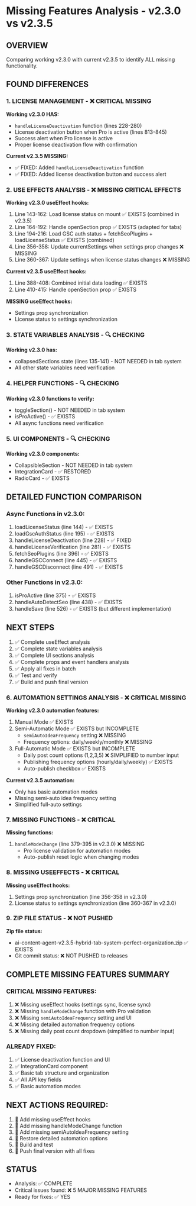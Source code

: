 # Missing Features Analysis - v2.3.0 vs v2.3.5

## OVERVIEW
Comparing working v2.3.0 with current v2.3.5 to identify ALL missing functionality.

## FOUND DIFFERENCES

### 1. LICENSE MANAGEMENT - ❌ CRITICAL MISSING
**Working v2.3.0 HAS:**
- `handleLicenseDeactivation` function (lines 228-280)
- License deactivation button when Pro is active (lines 813-845)
- Success alert when Pro license is active
- Proper license deactivation flow with confirmation

**Current v2.3.5 MISSING:**
- ✅ FIXED: Added `handleLicenseDeactivation` function
- ✅ FIXED: Added license deactivation button and success alert

### 2. USE EFFECTS ANALYSIS - ❌ MISSING CRITICAL EFFECTS

**Working v2.3.0 useEffect hooks:**
1. Line 143-162: Load license status on mount ✅ EXISTS (combined in v2.3.5)
2. Line 164-192: Handle openSection prop ✅ EXISTS (adapted for tabs)
3. Line 194-216: Load GSC auth status + fetchSeoPlugins + loadLicenseStatus ✅ EXISTS (combined)
4. Line 356-358: Update currentSettings when settings prop changes ❌ MISSING
5. Line 360-367: Update settings when license status changes ❌ MISSING

**Current v2.3.5 useEffect hooks:**
1. Line 388-408: Combined initial data loading ✅ EXISTS
2. Line 410-415: Handle openSection prop ✅ EXISTS

**MISSING useEffect hooks:**
- Settings prop synchronization
- License status to settings synchronization

### 3. STATE VARIABLES ANALYSIS - 🔍 CHECKING

**Working v2.3.0 has:**
- collapsedSections state (lines 135-141) - NOT NEEDED in tab system
- All other state variables need verification

### 4. HELPER FUNCTIONS - 🔍 CHECKING

**Working v2.3.0 functions to verify:**
- toggleSection() - NOT NEEDED in tab system
- isProActive() - ✅ EXISTS
- All async functions need verification

### 5. UI COMPONENTS - 🔍 CHECKING

**Working v2.3.0 components:**
- CollapsibleSection - NOT NEEDED in tab system
- IntegrationCard - ✅ RESTORED
- RadioCard - ✅ EXISTS

## DETAILED FUNCTION COMPARISON

### Async Functions in v2.3.0:
1. loadLicenseStatus (line 144) - ✅ EXISTS
2. loadGscAuthStatus (line 195) - ✅ EXISTS  
3. handleLicenseDeactivation (line 228) - ✅ FIXED
4. handleLicenseVerification (line 281) - ✅ EXISTS
5. fetchSeoPlugins (line 396) - ✅ EXISTS
6. handleGSCConnect (line 445) - ✅ EXISTS
7. handleGSCDisconnect (line 491) - ✅ EXISTS

### Other Functions in v2.3.0:
1. isProActive (line 375) - ✅ EXISTS
2. handleAutoDetectSeo (line 438) - ✅ EXISTS
3. handleSave (line 526) - ✅ EXISTS (but different implementation)

## NEXT STEPS
1. ✅ Complete useEffect analysis
2. ✅ Complete state variables analysis  
3. ✅ Complete UI sections analysis
4. ✅ Complete props and event handlers analysis
5. ✅ Apply all fixes in batch
6. ✅ Test and verify
7. ✅ Build and push final version

### 6. AUTOMATION SETTINGS ANALYSIS - ❌ CRITICAL MISSING

**Working v2.3.0 automation features:**
1. Manual Mode ✅ EXISTS
2. Semi-Automatic Mode ✅ EXISTS but INCOMPLETE
   - `semiAutoIdeaFrequency` setting ❌ MISSING
   - Frequency options: daily/weekly/monthly ❌ MISSING
3. Full-Automatic Mode ✅ EXISTS but INCOMPLETE
   - Daily post count options (1,2,3,5) ❌ SIMPLIFIED to number input
   - Publishing frequency options (hourly/daily/weekly) ✅ EXISTS
   - Auto-publish checkbox ✅ EXISTS

**Current v2.3.5 automation:**
- Only has basic automation modes
- Missing semi-auto idea frequency setting
- Simplified full-auto settings

### 7. MISSING FUNCTIONS - ❌ CRITICAL

**Missing functions:**
1. `handleModeChange` (line 379-395 in v2.3.0) ❌ MISSING
   - Pro license validation for automation modes
   - Auto-publish reset logic when changing modes

### 8. MISSING USEEFFECTS - ❌ CRITICAL

**Missing useEffect hooks:**
1. Settings prop synchronization (line 356-358 in v2.3.0)
2. License status to settings synchronization (line 360-367 in v2.3.0)

### 9. ZIP FILE STATUS - ❌ NOT PUSHED

**Zip file status:**
- ai-content-agent-v2.3.5-hybrid-tab-system-perfect-organization.zip ✅ EXISTS
- Git commit status: ❌ NOT PUSHED to releases

## COMPLETE MISSING FEATURES SUMMARY

### CRITICAL MISSING FEATURES:
1. ❌ Missing useEffect hooks (settings sync, license sync)
2. ❌ Missing `handleModeChange` function with Pro validation
3. ❌ Missing `semiAutoIdeaFrequency` setting and UI
4. ❌ Missing detailed automation frequency options
5. ❌ Missing daily post count dropdown (simplified to number input)

### ALREADY FIXED:
1. ✅ License deactivation function and UI
2. ✅ IntegrationCard component
3. ✅ Basic tab structure and organization
4. ✅ All API key fields
5. ✅ Basic automation modes

## NEXT ACTIONS REQUIRED:
1. 🔧 Add missing useEffect hooks
2. 🔧 Add missing handleModeChange function
3. 🔧 Add missing semiAutoIdeaFrequency setting
4. 🔧 Restore detailed automation options
5. 🔧 Build and test
6. 🔧 Push final version with all fixes

## STATUS
- Analysis: ✅ COMPLETE
- Critical issues found: ❌ 5 MAJOR MISSING FEATURES
- Ready for fixes: ✅ YES